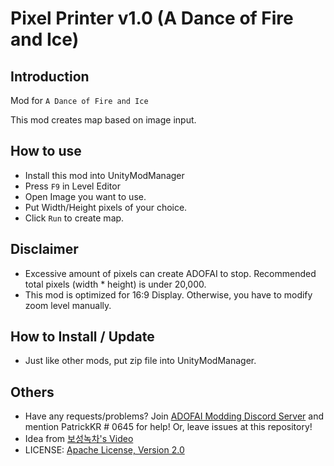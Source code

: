 # **Pixel Printer v1.0** (A Dance of Fire and Ice)

## **Introduction**
Mod for `A Dance of Fire and Ice`

This mod creates map based on image input.

## **How to use**
 - Install this mod into UnityModManager
 - Press `F9` in Level Editor
 - Open Image you want to use.
 - Put Width/Height pixels of your choice.
 - Click `Run` to create map.

## **Disclaimer**
 - Excessive amount of pixels can create ADOFAI to stop. Recommended total pixels (width * height) is under 20,000.
 - This mod is optimized for 16:9 Display. Otherwise, you have to modify zoom level manually.

## How to Install / Update
- Just like other mods, put zip file into UnityModManager.

## Others

 - Have any requests/problems? Join [ADOFAI Modding Discord Server](https://discord.gg/YfVKH4WtvP) and mention PatrickKR # 0645 for help! Or, leave issues at this repository!
 - Idea from [보성녹차's Video](https://www.youtube.com/watch?v=YeJHNLg92Qs)
 - LICENSE: [Apache License, Version 2.0](https://www.apache.org/licenses/LICENSE-2.0)